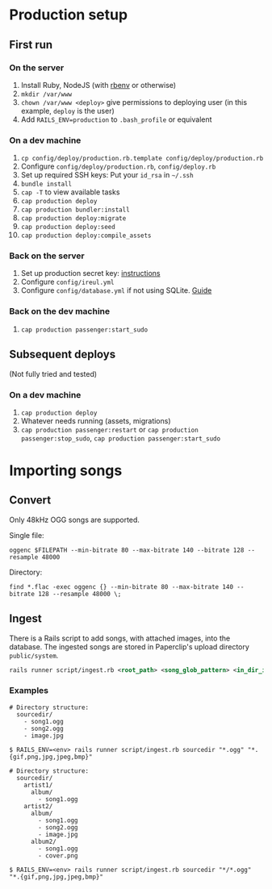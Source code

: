 # Production setup

## First run

### On the server
1. Install Ruby, NodeJS (with [rbenv](https://github.com/rbenv/rbenv) or otherwise)
2. `mkdir /var/www`
3. `chown /var/www <deploy>` give permissions to deploying user (in this example, `deploy` is the user)
4. Add `RAILS_ENV=production` to `.bash_profile` or equivalent

### On a dev machine
1. `cp config/deploy/production.rb.template config/deploy/production.rb`
2. Configure `config/deploy/production.rb`, `config/deploy.rb`
3. Set up required SSH keys: Put your `id_rsa` in `~/.ssh`
4. `bundle install`
5. `cap -T` to view available tasks
6. `cap production deploy`
7. `cap production bundler:install`
8. `cap production deploy:migrate`
9. `cap production deploy:seed`
10. `cap production deploy:compile_assets`

### Back on the server
1. Set up production secret key: [instructions](http://stackoverflow.com/a/26172408)
2. Configure `config/ireul.yml`
3. Configure `config/database.yml` if not using SQLite. [Guide](http://edgeguides.rubyonrails.org/configuring.html#configuring-a-database)

### Back on the dev machine
1. `cap production passenger:start_sudo`

## Subsequent deploys
(Not fully tried and tested)

### On a dev machine
1. `cap production deploy`
2. Whatever needs running (assets, migrations)
3. `cap production passenger:restart` or `cap production passenger:stop_sudo`, `cap production passenger:start_sudo`

# Importing songs

## Convert

Only 48kHz OGG songs are supported.

Single file:

    oggenc $FILEPATH --min-bitrate 80 --max-bitrate 140 --bitrate 128 --resample 48000

Directory:

    find *.flac -exec oggenc {} --min-bitrate 80 --max-bitrate 140 --bitrate 128 --resample 48000 \;

## Ingest

There is a Rails script to add songs, with attached images, into the database. The ingested songs are stored in Paperclip's upload directory `public/system`.

```xml
rails runner script/ingest.rb <root_path> <song_glob_pattern> <in_dir_image_glob_pattern>
```

### Examples

```
# Directory structure:
  sourcedir/
    - song1.ogg
    - song2.ogg
    - image.jpg

$ RAILS_ENV=<env> rails runner script/ingest.rb sourcedir "*.ogg" "*.{gif,png,jpg,jpeg,bmp}"
```

```
# Directory structure:
  sourcedir/
    artist1/
      album/
        - song1.ogg
    artist2/
      album/
        - song1.ogg
        - song2.ogg
        - image.jpg
      album2/
        - song1.ogg
        - cover.png

$ RAILS_ENV=<env> rails runner script/ingest.rb sourcedir "*/*.ogg" "*.{gif,png,jpg,jpeg,bmp}"
```

